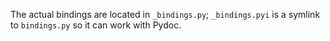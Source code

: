 The actual bindings are located in `_bindings.py`; `_bindings.pyi` is a symlink to `bindings.py` so it can work with Pydoc.